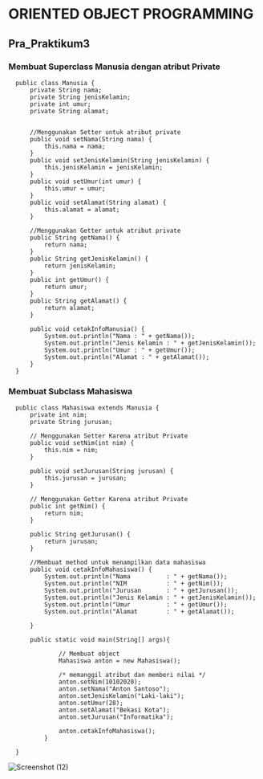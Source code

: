 # ORIENTED OBJECT PROGRAMMING
## Pra_Praktikum3


### Membuat Superclass Manusia dengan atribut Private
      public class Manusia {
          private String nama;
          private String jenisKelamin;
          private int umur;
          private String alamat;


          //Menggunakan Setter untuk atribut private
          public void setNama(String nama) {
              this.nama = nama;
          }
          public void setJenisKelamin(String jenisKelamin) {
              this.jenisKelamin = jenisKelamin;
          }
          public void setUmur(int umur) {
              this.umur = umur;
          }
          public void setAlamat(String alamat) {
              this.alamat = alamat;
          }

          //Menggunakan Getter untuk atribut private
          public String getNama() {
              return nama;
          }
          public String getJenisKelamin() {
              return jenisKelamin;
          }
          public int getUmur() {
              return umur;
          }
          public String getAlamat() {
              return alamat;
          }
          
          public void cetakInfoManusia() {
              System.out.println("Nama : " + getNama());
              System.out.println("Jenis Kelamin : " + getJenisKelamin());
              System.out.println("Umur : " + getUmur());
              System.out.println("Alamat : " + getAlamat());
          }
      }
     
     
### Membuat Subclass Mahasiswa
      public class Mahasiswa extends Manusia {
          private int nim;
          private String jurusan;

          // Menggunakan Setter Karena atribut Private
          public void setNim(int nim) {
              this.nim = nim;
          }

          public void setJurusan(String jurusan) {
              this.jurusan = jurusan;
          }

          // Menggunakan Getter Karena atribut Private
          public int getNim() {
              return nim;
          }

          public String getJurusan() {
              return jurusan;
          }

          //Membuat method untuk menampilkan data mahasiswa
          public void cetakInfoMahasiswa() {
              System.out.println("Nama          : " + getNama());
              System.out.println("NIM           : " + getNim());
              System.out.println("Jurusan       : " + getJurusan());
              System.out.println("Jenis Kelamin : " + getJenisKelamin());
              System.out.println("Umur          : " + getUmur());
              System.out.println("Alamat        : " + getAlamat());

          }

          public static void main(String[] args){

                  // Membuat object
                  Mahasiswa anton = new Mahasiswa();

                  /* memanggil atribut dan memberi nilai */
                  anton.setNim(10102020);
                  anton.setNama("Anton Santoso");
                  anton.setJenisKelamin("Laki-laki");
                  anton.setUmur(28);
                  anton.setAlamat("Bekasi Kota");
                  anton.setJurusan("Informatika");

                  anton.cetakInfoMahasiswa();
              }

      }
      
      
![Screenshot (12)](https://user-images.githubusercontent.com/115928747/199939702-2f792227-51d7-4c28-8185-ba7274050657.png)
